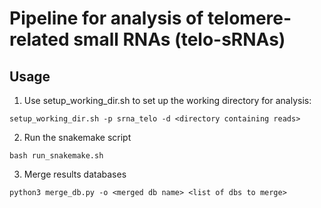 # Pipeline for analysis of telomere-related small RNAs (telo-sRNAs)

## Usage

1. Use setup_working_dir.sh to set up the working directory for analysis:

```
setup_working_dir.sh -p srna_telo -d <directory containing reads>
```

2. Run the snakemake script

```
bash run_snakemake.sh
```

3. Merge results databases

```
python3 merge_db.py -o <merged db name> <list of dbs to merge>
```